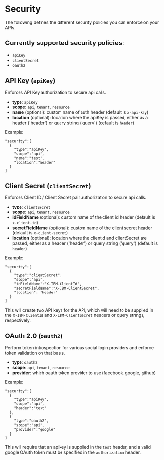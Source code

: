 <!--
#
# Licensed to the Apache Software Foundation (ASF) under one or more contributor
# license agreements.  See the NOTICE file distributed with this work for additional
# information regarding copyright ownership.  The ASF licenses this file to you
# under the Apache License, Version 2.0 (the # "License"); you may not use this
# file except in compliance with the License.  You may obtain a copy of the License
# at:
#
# http://www.apache.org/licenses/LICENSE-2.0
#
# Unless required by applicable law or agreed to in writing, software distributed
# under the License is distributed on an "AS IS" BASIS, WITHOUT WARRANTIES OR
# CONDITIONS OF ANY KIND, either express or implied.  See the License for the
# specific language governing permissions and limitations under the License.
#
-->

Security
==============
The following defines the different security policies you can enforce on your APIs.

## Currently supported security policies:
- `apiKey`
- `clientSecret`
- `oauth2`

## API Key (`apiKey`)

Enforces API Key authorization to secure api calls.

- **type**: `apiKey`
- **scope**: `api`, `tenant`, `resource`
- **name** (optional): custom name of auth header (default is `x-api-key`)
- **location** (optional): location where the apiKey is passed, either as a header ('header') or query string ('query') (default is `header`)

Example:
```
"security":[
  {
    "type":"apiKey",
    "scope":"api",
    "name":"test",
    "location":"header"
  }
]
```

## Client Secret (`clientSecret`)

Enforces Client ID / Client Secret pair authorization to secure api calls.
- **type**: `clientSecret`
- **scope**: `api`, `tenant`, `resource`
- **idFieldName** (optional): custom name of the client id header (default is `x-client-id`)
- **secretFieldName** (optional): custom name of the client secret header (default is `x-client-secret`)
- **location** (optional): location where the clientId and clientSecret are passed, either as a header ('header') or query string ('query') (default is `header`)

Example:
```
"security":[
  {
    "type":"clientSecret",
    "scope":"api",
    "idFieldName":"X-IBM-ClientId",
    "secretFieldName":"X-IBM-ClientSecret",
    "location": "header"
  }
]
```

This will create two API keys for the API, which will need to be supplied in the `X-IBM-ClientId` and `X-IBM-ClientSecret` headers or query strings, respectively.

## OAuth 2.0 (`oauth2`)

Perform token introspection for various social login providers and enforce token validation on that basis.

- **type**: `oauth2`
- **scope**: `api`, `tenant`, `resource`
- **provider**: which oauth token provider to use (facebook, google, github)

Example:
```
"security":[
  {
    "type":"apiKey",
    "scope":"api",
    "header":"test"
  },
  {
    "type":"oauth2",
    "scope":"api",
    "provider":"google"
  }
]
```

This will require that an apikey is supplied in the `test` header, and a valid google OAuth token must be specified in the `authorization` header.
